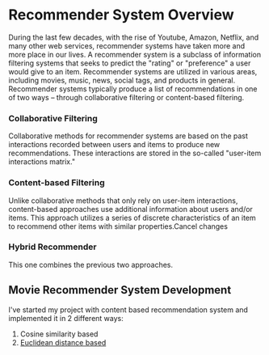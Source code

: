 # Recommender System Overview
During the last few decades, with the rise of Youtube, Amazon, Netflix, and many other web services, recommender systems have taken more and more place in our lives. A recommender system is a subclass of information filtering systems that seeks to predict the "rating" or "preference" a user would give to an item. Recommender systems are utilized in various areas, including movies, music, news, social tags, and products in general. Recommender systems typically produce a list of recommendations in one of two ways – through collaborative filtering or content-based filtering.

### Collaborative Filtering
Collaborative methods for recommender systems are based on the past interactions recorded between users and items to produce new recommendations. These interactions are stored in the so-called "user-item interactions matrix."

### Content-based Filtering

Unlike collaborative methods that only rely on user-item interactions, content-based approaches use additional information about users and/or items.  This approach utilizes a series of discrete characteristics of an item to recommend other items with similar properties.Cancel changes

### Hybrid Recommender
This one combines the previous two approaches.

## Movie Recommender System Development

I've started my project with content based recommendation system and implemented it in 2 different ways:
  1. Cosine similarity based
  2. [Euclidean distance based](https://github.com/tanyaryabov/ML/blob/master/Recommendation_System/Content_Based_Netflix_Recommender__euc_sim.ipynb)
